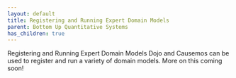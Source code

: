 ```yaml
---
layout: default
title: Registering and Running Expert Domain Models
parent: Bottom Up Quantitative Systems
has_children: true
---
```


Registering and Running Expert Domain Models
Dojo and Causemos can be used to register and run a variety of domain models. More on this coming soon!